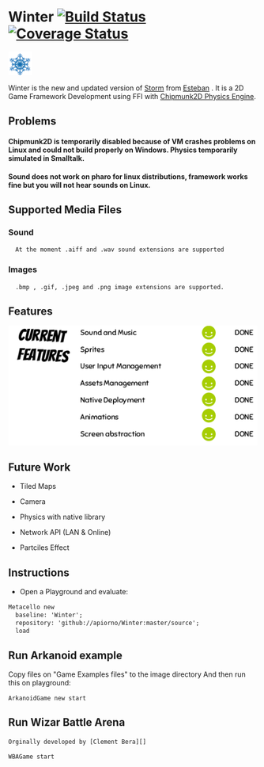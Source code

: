 # Winter [![Build Status](https://travis-ci.org/apiorno/Winter.svg?branch=master)](https://travis-ci.org/apiorno/Winter) [![Coverage Status](https://coveralls.io/repos/github/apiorno/Winter/badge.svg)](https://coveralls.io/github/apiorno/Winter)
<img src="./logo/winter.png" height="48" width="48" >   

 Winter is the new and updated version of [Storm][] from [Esteban][] . It is a  2D Game Framework Development using FFI with [Chipmunk2D Physics Engine][].
 
## Problems
 
#### Chipmunk2D is temporarily disabled because of VM crashes problems on Linux and could not build properly on Windows. Physics temporarily simulated in Smalltalk.
  
#### Sound does not work on pharo for linux distributions, framework works fine but you will not hear sounds on Linux.
 
## Supported Media Files
 
### Sound 
      At the moment .aiff and .wav sound extensions are supported
### Images
      .bmp , .gif, .jpeg and .png image extensions are supported.
        
## Features
 <img src="./images/features.png" >  
 
## Future Work

- Tiled Maps

- Camera

- Physics with native library

- Network API (LAN & Online)

- Partciles Effect
   
## Instructions
  
  - Open a Playground and evaluate:

```smalltalk
Metacello new
  baseline: 'Winter';
  repository: 'github://apiorno/Winter:master/source';
  load
```
## Run Arkanoid example
  Copy files on "Game Examples files" to the image directory
  And then run this on playground:
  
```smalltalk
ArkanoidGame new start
```
## Run Wizar Battle Arena
	Orginally developed by [Clement Bera][]

```smalltalk
WBAGame start
```	

[clement bera]: https://github.com/clementbera/
[esteban]: https://github.com/estebanlm
[storm]: https://github.com/cdlm/pharo-storm
[chipmunk2d physics engine]:https://chipmunk-physics.net/

